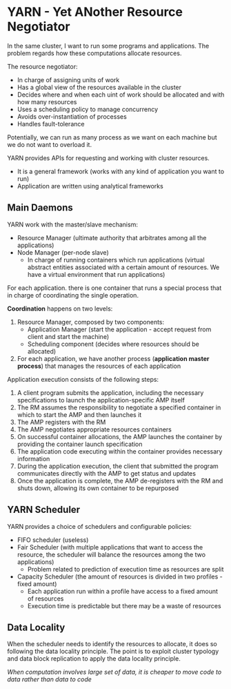 # YARN - Yet ANother Resource Negotiator

In the same cluster, I want to run some programs and applications. The problem regards how these computations allocate resources.

The resource negotiator:

- In charge of assigning units of work
- Has a global view of the resources  available in the cluster
- Decides where and when each uint of work should be allocated and with how many resources
- Uses a scheduling policy to manage concurrency
- Avoids over-instantiation of processes 
- Handles fault-tolerance

Potentially, we can run as many process as we want on each machine but we do not want to overload it.

YARN provides APIs for requesting and working with cluster resources.

- It is a general framework (works with any kind of application you want to run)
- Application are written using analytical frameworks

## Main Daemons
YARN work with the master/slave mechanism:

- Resource Manager (ultimate authority that arbitrates among all the applications)
- Node Manager (per-node slave)
    - In charge of running containers which run applications (virtual abstract entities associated with a certain amount of resources. We have a virtual environment that run applications)

For each application. there is one container that runs a special process that in charge of coordinating the single operation.

**Coordination** happens on two levels:

1. Resource Manager, composed by two components:
    - Application Manager (start the application - accept request from client and start the machine)
    - Scheduling component (decides where resources should be allocated)
2. For each application, we have another process (**application master process**) that manages the resources of each application

Application execution consists of the following steps:

1. A client program submits the application, including the necessary specifications to launch the application-specific AMP itself
2. The RM assumes the responsibility to negotiate a specified container in which to start the AMP and then launches it
3. The AMP registers with the RM
4. The AMP negotiates appropriate resources containers
5. On successful container allocations, the AMP launches the container by providing the container launch specification
6. The application code executing within the container provides necessary information
7. During the application execution, the client that submitted the program communicates directly with the AMP to get status and updates
8. Once the application is complete, the AMP de-registers with the RM and shuts down, allowing its own container to be repurposed

## YARN Scheduler

YARN provides a choice of schedulers and configurable policies:

- FIFO scheduler (useless)
- Fair Scheduler (with multiple applications that want to access the resource, the scheduler will balance the resources among the two applications)
    - Problem related to prediction of execution time as resources are split
- Capacity Scheduler (the amount of resources is divided in two profiles - fixed amount)
    - Each application run within a profile have access to a fixed amount of resources
    - Execution time is predictable but there may be a waste of resources

## Data Locality

When the scheduler needs to identify the resources to allocate, it does so following the data locality principle.
The point is to exploit cluster typology and data block replication to apply the data locality principle. 

*When computation involves large set of data, it is cheaper to move code to data rather than data to code*







